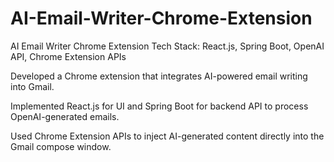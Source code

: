 # AI-Email-Writer-Chrome-Extension
AI Email Writer Chrome Extension
Tech Stack: React.js, Spring Boot, OpenAI API, Chrome Extension APIs

Developed a Chrome extension that integrates AI-powered email writing into Gmail.

Implemented React.js for UI and Spring Boot for backend API to process OpenAI-generated emails.

Used Chrome Extension APIs to inject AI-generated content directly into the Gmail compose window.
